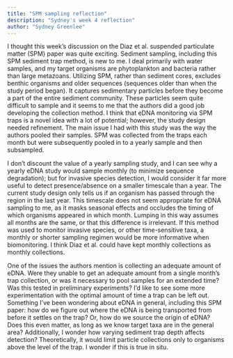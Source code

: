 ```yaml
---
title: "SPM sampling reflection"
description: "Sydney's week 4 reflection"
author: "Sydney Greenlee"
---
```


I thought this week’s discussion on the Diaz et al. suspended particulate matter (SPM) paper was quite exciting. Sediment sampling, including this SPM sediment trap method, is new to me. I deal primarily with water samples, and my target organisms are phytoplankton and bacteria rather than large metazoans. Utilizing SPM, rather than sediment cores, excludes benthic organisms and older sequences (sequences older than when the study period began). It captures sedimentary particles before they become a part of the entire sediment community. These particles seem quite difficult to sample and it seems to me that the authors did a good job developing the collection method. I think that eDNA monitoring via SPM traps is a novel idea with a lot of potential; however, the study design needed refinement. The main issue I had with this study was the way the authors pooled their samples. SPM was collected from the traps each month but were subsequently pooled in to a yearly sample and then subsampled. 

I don’t discount the value of a yearly sampling study, and I can see why a yearly eDNA study would sample monthly (to minimize sequence degradation); but for invasive species detection, I would consider it far more useful to detect presence/absence on a smaller timescale than a year. The current study design only tells us if an organism has passed through the region in the last year. This timescale does not seem appropriate for eDNA sampling to me, as it masks seasonal effects and occludes the timing of which organisms appeared in which month. Lumping in this way assumes all months are the same, or that this difference is irrelevant. If this method was used to monitor invasive species, or other time-sensitive taxa, a monthly or shorter sampling regimen would be more informative when biomonitoring. I think Diaz et al. could have kept monthly collections as monthly collections.

One of the issues the authors mention is collecting an adequate amount of eDNA. Were they unable to get an adequate amount from a single month’s trap collection, or was it necessary to pool samples for an extended time? Was this tested in preliminary experiments? I’d like to see some more experimentation with the optimal amount of time a trap can be left out. Something I’ve been wondering about eDNA in general, including this SPM paper: how do we figure out where the eDNA is being transported from before it settles on the trap? Or, how do we source the origin of eDNA? Does this even matter, as long as we know target taxa are in the general area? Additionally, I wonder how varying sediment trap depth affects detection? Theoretically, it would limit particle collections only to organisms above the level of the trap. I wonder if this is true in situ.
